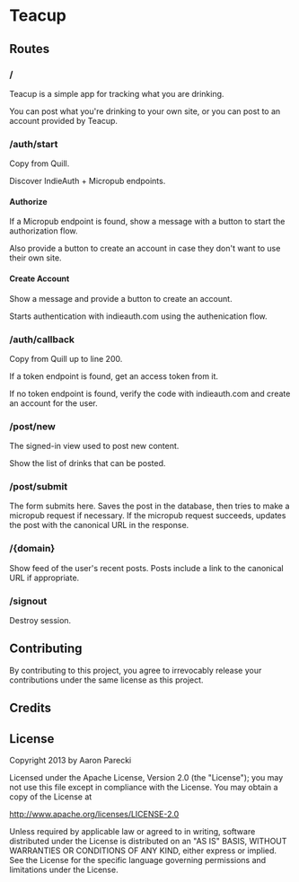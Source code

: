 # Teacup

## Routes

### / 

Teacup is a simple app for tracking what you are drinking.

You can post what you're drinking to your own site, or you can post to an account provided by Teacup.


### /auth/start

Copy from Quill.

Discover IndieAuth + Micropub endpoints.

#### Authorize

If a Micropub endpoint is found, show a message with a button to start the authorization flow. 

Also provide a button to create an account in case they don't want to use their own site.

#### Create Account

Show a message and provide a button to create an account. 

Starts authentication with indieauth.com using the authenication flow.

### /auth/callback

Copy from Quill up to line 200.

If a token endpoint is found, get an access token from it.

If no token endpoint is found, verify the code with indieauth.com and create an account for the user.

### /post/new

The signed-in view used to post new content.

Show the list of drinks that can be posted.

### /post/submit

The form submits here. Saves the post in the database, then tries to make a micropub request if necessary. If the micropub request succeeds, updates the post with the canonical URL in the response.

### /{domain}

Show feed of the user's recent posts. Posts include a link to the canonical URL if appropriate.


### /signout

Destroy session.




## Contributing

By contributing to this project, you agree to irrevocably release your contributions under the same license as this project.


## Credits 




## License

Copyright 2013 by Aaron Parecki

Licensed under the Apache License, Version 2.0 (the "License");
you may not use this file except in compliance with the License.
You may obtain a copy of the License at

http://www.apache.org/licenses/LICENSE-2.0

Unless required by applicable law or agreed to in writing, software
distributed under the License is distributed on an "AS IS" BASIS,
WITHOUT WARRANTIES OR CONDITIONS OF ANY KIND, either express or implied.
See the License for the specific language governing permissions and
limitations under the License.
